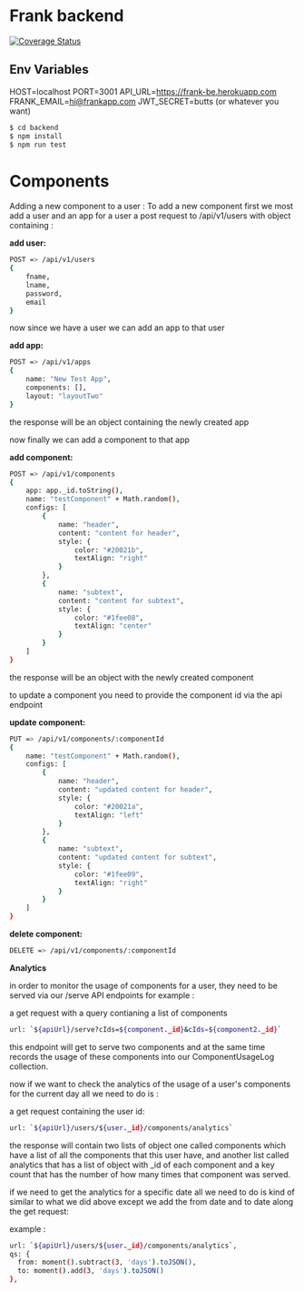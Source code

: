 # Frank backend

[![Coverage Status](https://coveralls.io/repos/github/getfrank/backend/badge.svg?t=JRiXVN)](https://coveralls.io/github/getfrank/backend)

## Env Variables
HOST=localhost
PORT=3001
API_URL=https://frank-be.herokuapp.com
FRANK_EMAIL=hi@frankapp.com
JWT_SECRET=butts (or whatever you want)

```sh
$ cd backend
$ npm install
$ npm run test
```

# Components
Adding a new component to a user :
To add a new component first we most add a user and an app for a user
a post request to /api/v1/users with object containing :


**add user:**
```sh
POST => /api/v1/users
{
    fname,
    lname,
    password,
    email
}
```
now since we have a user we can add an app to that user

**add app:**
```sh
POST => /api/v1/apps
{
    name: "New Test App",
    components: [],
    layout: "layoutTwo"
}
```
the response will be an object containing the newly created app

now finally we can add a component to that app

**add component:**
```sh
POST => /api/v1/components
{
    app: app._id.toString(),
    name: "testComponent" + Math.random(),
    configs: [
        {
            name: "header",
            content: "content for header",
            style: {
                color: "#20021b",
                textAlign: "right"
            }
        },
        {
            name: "subtext",
            content: "content for subtext",
            style: {
                color: "#1fee08",
                textAlign: "center"
            }
        }
    ]
}
```
the response will be an object with the newly created component

to update a component you need to provide the component id via the api endpoint

**update component:**
```sh
PUT => /api/v1/components/:componentId
{
    name: "testComponent" + Math.random(),
    configs: [
        {
            name: "header",
            content: "updated content for header",
            style: {
                color: "#20021a",
                textAlign: "left"
            }
        },
        {
            name: "subtext",
            content: "updated content for subtext",
            style: {
                color: "#1fee09",
                textAlign: "right"
            }
        }
    ]
}
```

**delete component:**
```sh
DELETE => /api/v1/components/:componentId
```


**Analytics**

in order to monitor the usage of components for a user, they need to be served via our /serve API endpoints
for example :

a get request with a query contianing a list of  components

```sh
url: `${apiUrl}/serve?cIds=${component._id}&cIds=${component2._id}`
```
this endpoint will get to serve two components and at the same time records the usage of these components into our ComponentUsageLog collection.

now if we want to check the analytics of the usage of a user's components for the current day all we need to do is :

a get request containing the user id:

```sh
url: `${apiUrl}/users/${user._id}/components/analytics`
```

the response will contain two lists of object one called components which have a list of all the components that this user have, and another list called analytics that has a list of object with \_id of each component and a key count that has the number of how many times that component was served.

if we need to get the analytics for a specific date all we need to do is kind of similar to what we did above except we add the from date and to date along the get request:

example :

```sh
url: `${apiUrl}/users/${user._id}/components/analytics`,
qs: {
  from: moment().subtract(3, 'days').toJSON(),
  to: moment().add(3, 'days').toJSON()
},
```
